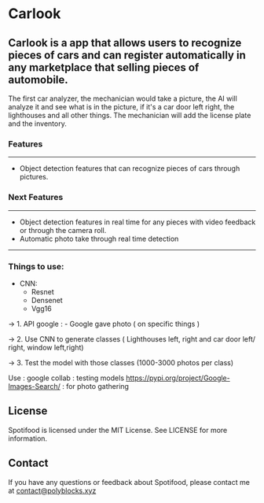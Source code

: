 # Carlook

## Carlook is a app that allows users to recognize pieces of cars and can register automatically in any marketplace that selling pieces of automobile.

The first car analyzer, the mechanician would take a picture, the AI will analyze it and see what is in the picture, if it's a car door left right, the lighthouses and all other things. The mechanician will add the license plate and the inventory.

### Features
---
- Object detection features that can recognize pieces of cars through pictures.


### Next Features
---
- Object detection features in real time for any pieces  with video feedback or through the camera roll.
- Automatic photo take through real time detection

---
### Things to use:
- CNN:
  - Resnet
  - Densenet
  - Vgg16

-> 1. API google :
    - Google gave photo ( on specific things )

-> 2. Use CNN to generate classes ( Lighthouses left, right and car door left/ right, window left,right)

-> 3. Test the model with those classes (1000-3000 photos per class)

Use : 
google collab : testing models
https://pypi.org/project/Google-Images-Search/ : for photo gathering


## License
Spotifood is licensed under the MIT License. See LICENSE for more information.

## Contact
If you have any questions or feedback about Spotifood, please contact me at contact@polyblocks.xyz
